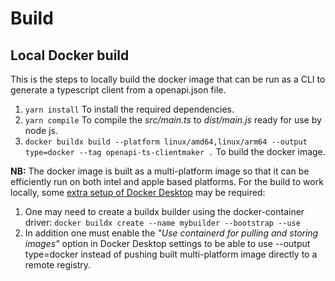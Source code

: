 Build
=====

## Local Docker build
This is the steps to locally build the docker image that can be run as a CLI to generate a typescript client from a openapi.json file.

1. `yarn install` To install the required dependencies.
2. `yarn compile` To compile the _src/main.ts_ to _dist/main.js_ ready for use by node js.
3. `docker buildx build --platform linux/amd64,linux/arm64 --output type=docker --tag openapi-ts-clientmaker .` To build the docker image.

**NB:** The docker image is built as a multi-platform image so that it can be efficiently run on both intel and apple based platforms.
For the build to work locally, some [extra setup of Docker Desktop](https://docs.docker.com/build/building/multi-platform/) may be required:

1. One may need to create a buildx builder using the docker-container driver: `docker buildx create --name mybuilder --bootstrap --use`
2. In addition one must enable the _"Use containerd for pulling and storing images"_ option in Docker Desktop settings to 
be able to use --output type=docker instead of pushing built multi-platform image directly to a remote registry.